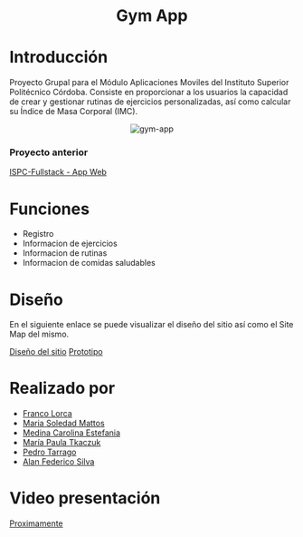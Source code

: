 
<h1 align="center">Gym App</h1>

# Introducción
Proyecto Grupal para el Módulo Aplicaciones Moviles del Instituto Superior Politécnico Córdoba. Consiste en proporcionar a los usuarios la capacidad de
crear y gestionar rutinas de ejercicios personalizadas, así como calcular su Índice de Masa Corporal (IMC).
<p align="center">
  <img src="https://github.com/FrancoGL/ISPC-Mobile/assets/50332167/516bb8e7-57c0-4264-ad55-9e184257a5eb" alt="gym-app">
</p>

### Proyecto anterior
[ISPC-Fullstack - App Web](https://github.com/PulpoI/proyecto-integrador-ISPC)
# Funciones

* Registro
* Informacion de ejercicios
* Informacion de rutinas
* Informacion de comidas saludables

# Diseño

En el siguiente enlace se puede visualizar el diseño del sitio así como el Site Map del mismo.

[Diseño del sitio](https://www.figma.com/file/hDZKRtDLs86LMZCJbqkNIY/ISPC-MOBILE?type=design&node-id=0%3A1&mode=design&t=GNJGpUOkk8TnEuNv-1)
[Prototipo](https://www.figma.com/proto/hDZKRtDLs86LMZCJbqkNIY/ISPC-MOBILE?type=design&node-id=71-1301&t=osqPw57Un7A80RIn-1&scaling=scale-down&page-id=0%3A1&starting-point-node-id=76%3A898&mode=design)

# Realizado por
* [Franco Lorca](https://github.com/FrancoGL)
* [Maria Soledad Mattos](https://github.com/Sole1988)
* [Medina Carolina Estefania](https://github.com/CaronlineArg)
* [María Paula Tkaczuk](https://github.com/Pautk)
* [Pedro Tarrago](https://github.com/pepi1100)
* [Alan Federico Silva](https://github.com/federico42o/)


# Video presentación
[Proximamente](https://www.youtube.com/)
